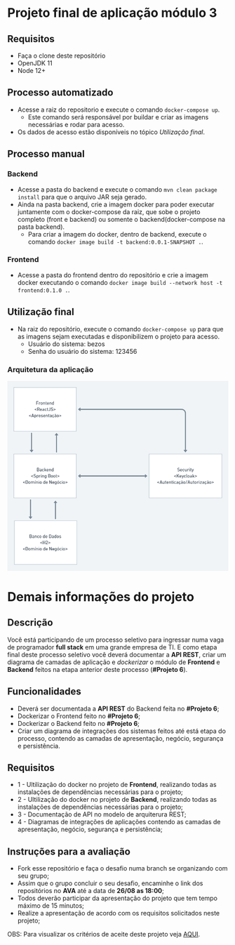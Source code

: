 # Projeto final de aplicação módulo 3

## Requisitos
- Faça o clone deste repositório
- OpenJDK 11
- Node 12+

## Processo automatizado

- Acesse a raiz do repositorio e execute o comando ``docker-compose up``.
  - Este comando será responsável por buildar e criar as imagens necessárias e rodar para acesso.
- Os dados de acesso estão disponíveis no tópico *Utilização final*.

## Processo manual
### Backend
- Acesse a pasta do backend e execute o comando ``mvn clean package install`` para que o arquivo JAR seja gerado.
- Ainda na pasta backend, crie a imagem docker para poder executar juntamente com o docker-compose da raiz, que sobe o projeto completo (front e backend) ou somente o backend(docker-compose na pasta backend).
  - Para criar a imagem do docker, dentro de backend, execute o comando ``docker image build -t backend:0.0.1-SNAPSHOT .``.

### Frontend
- Acesse a pasta do frontend dentro do repositório e crie a imagem docker executando o comando ``docker image build --network host -t frontend:0.1.0 .``.

## Utilização final
- Na raiz do repositório, execute o comando ``docker-compose up`` para que as imagens sejam executadas e disponibilizem o projeto para acesso.
  - Usuário do sistema: bezos
  - Senha do usuário do sistema: 123456

### Arquitetura da aplicação
![](./images/relacao.png)


# Demais informações do projeto

## Descrição

Você está participando de um processo seletivo para ingressar numa vaga de programador
**full stack** em uma grande empresa de TI. E como etapa final deste processo seletivo você deverá documentar a **API REST**, criar um diagrama de camadas de aplicação e *dockerizar* o módulo de **Frontend** e **Backend** feitos na etapa anterior deste processo (**#Projeto 6**).



## Funcionalidades

* Deverá ser documentada a **API REST** do Backend feita no **#Projeto 6**;
* Dockerizar o Frontend feito no **#Projeto 6**; 
* Dockerizar o Backend feito no **#Projeto 6**;
* Criar um diagrama de integrações dos sistemas feitos até está etapa do processo, contendo as camadas de  apresentação, negócio, segurança e persistência.



## Requisitos

* 1 - Ultilização do docker no projeto de **Frontend**, realizando todas as instalações de dependências necessárias para o projeto;
* 2 - Ultilização do docker no projeto de **Backend**, realizando todas as instalações de dependências necessárias para o projeto;
* 3 - Documentação de API no modelo de arquiterura REST;
* 4 - Diagramas de integrações de aplicações contendo as camadas de  apresentação, negócio, segurança e persistência;




## Instruções para a avaliação

* Fork esse repositório e faça o desafio numa branch se organizando com seu grupo;
* Assim que o grupo concluir o seu desafio, encaminhe o link dos repositórios no **AVA** até a data de **26/08 as 18:00**;
* Todos deverão participar da apresentação do projeto que tem tempo máximo de 15
  minutos;
* Realize a apresentação de acordo com os requisitos solicitados neste projeto;



OBS: Para visualizar os critérios de aceite deste projeto veja [AQUI](./criterios-de-aceite.md).
